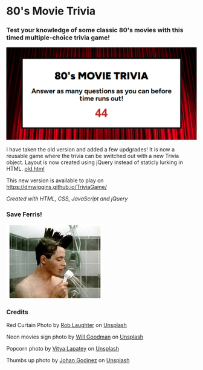 # 80's Movie Trivia

### Test your knowledge of some classic 80's movies with this timed multiple-choice trivia game!


![movie screen with the words 80's movie trivia](https://github.com/DMWIGGINS/DMWIGGINS.github.io/blob/master/assets/images/moviescreenthumbnail.png)

I have taken the old version and added a few updgrades!  It is now a reusable game where the trivia can be switched out with a new Trivia object.  Layout is now created using jQuery instead of staticly lurking in HTML.  [old.html](assets/images/oldhtml.png)

This new version is available to play on https://dmwiggins.github.io/TriviaGame/

*Created with HTML, CSS, JavaScript and jQuery*


### Save Ferris! 

<img id="ferris" src="assets/images/ferris.jpg">  

### Credits

Red Curtain Photo by <a href="https://unsplash.com/@roblaughter?utm_content=creditCopyText&utm_medium=referral&utm_source=unsplash">Rob Laughter</a> on <a href="https://unsplash.com/photos/red-theater-curtain-WW1jsInXgwM?utm_content=creditCopyText&utm_medium=referral&utm_source=unsplash">Unsplash</a>

Neon movies sign photo by <a href="https://unsplash.com/@carbonmonoxide?utm_content=creditCopyText&utm_medium=referral&utm_source=unsplash">Will Goodman</a> on <a href="https://unsplash.com/photos/a-neon-movies-sign-lights-up-at-night-ZvJvTNm7CMo?utm_content=creditCopyText&utm_medium=referral&utm_source=unsplash">Unsplash</a>


Popcorn photo by <a href="https://unsplash.com/@lapatey?utm_content=creditCopyText&utm_medium=referral&utm_source=unsplash">Vitya Lapatey</a> on <a href="https://unsplash.com/photos/popcorn-on-white-and-red-box-Q-dusXpAH0I?utm_content=creditCopyText&utm_medium=referral&utm_source=unsplash">Unsplash</a>
          


Thumbs up photo by <a href="https://unsplash.com/@johanemanuel?utm_content=creditCopyText&utm_medium=referral&utm_source=unsplash">Johan Godínez</a> on <a href="https://unsplash.com/photos/man-wearing-blue-crew-neck-shirt-dDYRYivNzbI?utm_content=creditCopyText&utm_medium=referral&utm_source=unsplash">Unsplash</a>
      